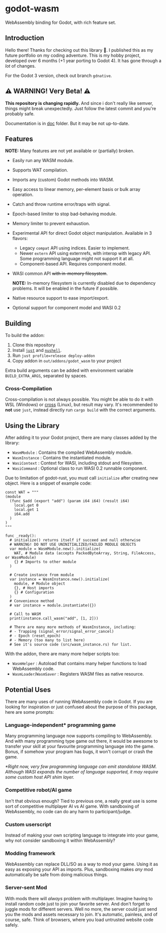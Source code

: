 # godot-wasm
WebAssembly binding for Godot, with rich feature set.

## Introduction
Hello there! Thanks for checking out this library 🙏.
I published this as my future portfolio on my coding adventure.
This is my hobby project, developed over 6 months
(+1 year porting to Godot 4).
It has gone through a _lot_ of changes.

For the Godot 3 version, check out branch `gdnative`.

## ⚠ WARNING! Very Beta! ⚠
**This repository is changing rapidly.** And since i don't really like
semver, things might break unexpectedly. Just follow the latest commit
and you're probably safe.

Documentation is in [doc](doc/README.md) folder. But it may be not up-to-date.

## Features

**NOTE:** Many features are not yet available or (partially) broken.

* Easily run any WASM module.
* Supports WAT compilation.
* Imports any (custom) Godot methods into WASM.
* Easy access to linear memory, per-element basis or bulk array operation.
* Catch and throw runtime error/traps with signal.
* Epoch-based limiter to stop bad-behaving module.
* Memory limiter to prevent exhaustion.
* Experimental API for direct Godot object manipulation. Available in 3 flavors:
  * Legacy `compat` API using indices. Easier to implement.
  * Newer `extern` API using externrefs, with interop with legacy API.
    Some programming language might not support it at all.
  * Component-based API. Requires component model.
* WASI common API ~~with in-memory filesystem~~.

  **NOTE:** In-memory filesystem is currently disabled due to dependency problems.
  It will be enabled in the future if possible.

* Native resource support to ease import/export.
* Optional support for component model and WASI 0.2

## Building
To build the addon:
1. Clone this repository
2. Install [`just`](https://github.com/casey/just) and [`nushell`](https://github.com/nushell/nushell).
3. Run `just profile=release deploy-addon`
4. Copy addon in `out/addons/godot_wasm` to your project

Extra build arguments can be added with
environment variable `BUILD_EXTRA_ARGS`, separated by spaces.

### Cross-Compilation
Cross-compilation is not always possible.
You might be able to do it with WSL (Windows)
or [cross](https://crates.io/crates/cross) (Linux), but result may vary.
It's recommended to **not** use `just`,
instead directly run `cargo build` with the correct arguments.

## Using the Library
After adding it to your Godot project, there are many classes added by the library:
* `WasmModule` : Contains the compiled WebAssembly module.
* `WasmInstance` : Contains the instantiated module.
* `WasiContext` : Context for WASI, including stdout and filesystem.
* `WasiCommand` : Optional class to run WASI 0.2 runnable component.

Due to limitation of godot-rust,
you must call `initialize` after creating new object.
Here is a snippet of example code:
```gdscript
const WAT = """
(module
  (func $add (export "add") (param i64 i64) (result i64)
    local.get 0
    local.get 1
    i64.add
  )
)
"""

func _ready():
  # initialize() returns itself if succeed and null otherwise
  # WARNING! DO NOT USE UNINITIALIZED/FAILED MODULE OBJECTS
  var module = WasmModule.new().initialize(
    WAT, # Module data (accepts PackedByteArray, String, FileAccess, or WasmModule)
    {} # Imports to other module
  )

  # Create instance from module
  var instance = WasmInstance.new().initialize(
    module, # Module object
    {}, # Host imports
    {} # Configuration
  )
  # Convenience method
  # var instance = module.instantiate({})

  # Call to WASM
  print(instance.call_wasm("add", [1, 2]))

  # There are many more methods of WasmInstance, including:
  # - Trapping (signal_error/signal_error_cancel)
  # - Epoch (reset_epoch)
  # - Memory (too many to list here)
  # See it's source code (src/wasm_instance.rs) for list.
```

With the addon, there are many more helper scripts too:
* `WasmHelper` : Autoload that contains many helper functions to load
  WebAssembly code.
* `WasmLoader`/`WasmSaver` : Registers WASM files as native resource.

## Potential Uses

There are many uses of running WebAssembly code in Godot. If you are looking
for inspiration or just confused about the purpose of this package,
here are some prompts:

### Language-independent* programming game

  Many programming language now supports compiling to WebAssembly. And with
  many programming type game out there, it would be awesome to transfer your
  skill at your favourite programming language into the game. Bonus, if
  somehow your program has bugs, it won't corrupt or crash the game.

  _*Right now, very few programming language can emit standalone WASM.
  Although WASI expands the number of language supported, it may require
  some custom host API shim layer._

### Competitive robot/AI game

  Isn't that obvious enough? Tied to previous one, a really great use is some
  sort of competitive multiplayer AI vs AI game. With sandboxing of
  WebAssembly, no code can do any harm to participant/judge.

### Custom userscript

  Instead of making your own scripting language to integrate into your game,
  why not consider sandboxing it within WebAssembly?

### Modding framework

  WebAssembly can replace DLL/SO as a way to mod your game. Using it as easy
  as exposing your API as imports. Plus, sandboxing makes *any* mod
  automatically be safe from doing malicious things.

### Server-sent Mod

  With mods there will *always* problem with multiplayer. Imagine having to
  install random code just to join your favorite server. And don't forget
  to juggle mods for different servers. Well no more, the server could just
  send you the mods and assets necessary to join. It's automatic, painless,
  and of course, safe. Think of browsers, where you load untrusted website
  code safely.
